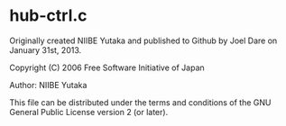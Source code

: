 hub-ctrl.c
==========

Originally created NIIBE Yutaka and published to Github by Joel Dare on January
31st, 2013.



Copyright (C) 2006 Free Software Initiative of Japan

Author: NIIBE Yutaka  <gniibe at fsij.org>

This file can be distributed under the terms and conditions of the GNU General
Public License version 2 (or later).